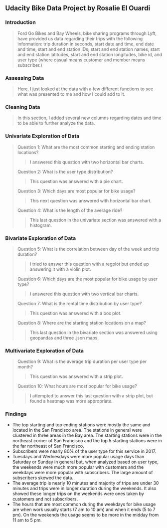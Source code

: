 ## Udacity Bike Data Project by Rosalie El Ouardi

### Introduction

>Ford Go Bikes and Bay Wheels, bike sharing programs through Lyft, have provided us data regarding their trips with the following information: trip duration in seconds, start date and time, end date and time, start and end station IDs, start and end station names, start and end station latitudes, start and end station longitudes, bike id, and user type (where casual means customer and member means subscriber.)

### Assessing Data
>Here, I just looked at the data with a few different functions to see what was presented to me and how I could add to it.

### Cleaning Data
>In this section, I added several new columns regarding dates and time to be able to further analyze the data.

### Univariate Exploration of Data
>Question 1: What are the most common starting and ending station locations?
>>I answered this question with two horizontal bar charts.
>
>Question 2: What is the user type distribution?
>>This question was answered with a pie chart.
>
>Question 3: Which days are most popular for bike usage?
>>This next question was answered with horizontal bar chart. 
>
>Question 4: What is the length of the average ride?
>>This last question in the univariate section was answered with a histogram.

### Bivariate Exploration of Data
>Question 5: What is the correlation between day of the week and trip duration?
>>I tried to answer this question with a regplot but ended up answering it with a violin plot.
>
>Question 6: Which days are the most popular for bike usage by user type?
>>I answered this question with two vertical bar charts.
>
>Question 7: What is the rental time distribution by user type?
>>This question was answered with a box plot.
>
>Question 8: Where are the starting station locations on a map?
>>This last question in the bivariate section was answered using geopandas and three .json maps.
>

### Multivariate Exploration of Data
>Question 9: What is the average trip duration per user type per month?
>> This question was answered with a strip plot. 
>
>Question 10: What hours are most popular for bike usage?
>>I attempted to answer this last question with a strip plot, but found a heatmap was more appropriate.
>
### Findings

 - The top starting and top ending stations were mostly the same and located in the San Francisco area. The stations in general were clustered in three areas in the Bay area. The starting stations were in the northeast corner of San Francisco and the top 5 starting stations were in the far northeast of San Francisco. 
 - Subscribers were nearly 80% of the user type for this service in 2017.
 - Tuesdays and Wednesdays were more popular usage days than Saturday or Sunday in general but, when analyzed based on user type, the weekends were much more popular with customers and the weekdays were more popular with subscribers. The large amount of subscribers skewed the data. 
 - The average trip is nearly 10 minutes and majority of trips are under 30 minutes and trips were in longer duration during the weekends. It also showed these longer trips on the weekends were ones taken by customers and not subscribers. 
 - The hours that are most common during the weekdays for bike usage are when work usually starts (7 am to 10 am) and when it ends (5 to 7 pm). On the weekends the usage seems to be more in the midday from 11 am to 5 pm. 

 
